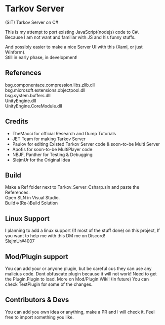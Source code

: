 # Tarkov Server
(SIT) Tarkov Server on C#

This is my attempt to port existing JavaScript(nodejs) code to C#.\
Because I am not want and familiar with JS and his funny stuffs.

And possibly easier to make a nice Server UI with this (Xaml, or just Winform).\
Still in early phase, in development!

## References
bsg.componentace.compression.libs.zlib.dll\
bsg.microsoft.extensions.objectpool.dll\
bsg.system.buffers.dll\
UnityEngine.dll\
UnityEngine.CoreModule.dll

## Credits
- TheMaoci for official Research and Dump Tutorials
- JET Team for making Tarkov Server
- Paulov for editing Existed Tarkov Server code & soon-to-be Multi Server
- Apofis for soon-to-be MultiPlayer code
- NBJF, Panther for Testing & Debugging
- SlejmUr for the Original Idea

## Build
Make a Ref folder next to Tarkov_Server_Csharp.sln and paste the References.\
Open SLN in Visual Studio.\
Build=>(Re-)Build Solution

## Linux Support
I planning to add a linux support (If most of the stuff done) on this project, If you want to help me with this DM me on Discord!\
SlejmUr#4007

## Mod/Plugin support
You can add your or anyone plugin, but be careful cus they can use any malicius code.
Dont obfuscate plugin because it will not work! Need to get the Plugin.Plugin to load. More on Mod/Plugin Wiki! (In future)
You can check TestPlugin for some of the changes.

## Contributors & Devs
You can add you own idea or anything, make a PR and I will check it. Feel free to import something you like.